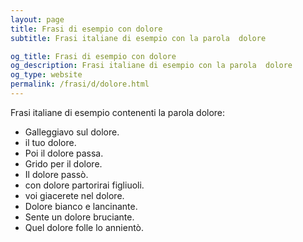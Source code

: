 ```yaml
---
layout: page
title: Frasi di esempio con dolore 
subtitle: Frasi italiane di esempio con la parola  dolore

og_title: Frasi di esempio con dolore 
og_description: Frasi italiane di esempio con la parola  dolore
og_type: website
permalink: /frasi/d/dolore.html
---
```


Frasi italiane di esempio contenenti la parola dolore:


- Galleggiavo sul dolore.
- il tuo dolore.
- Poi il dolore passa.
- Grido per il dolore.
- Il dolore passò.
- con dolore partorirai figliuoli.
- voi giacerete nel dolore.
- Dolore bianco e lancinante.
- Sente un dolore bruciante.
- Quel dolore folle lo annientò.
